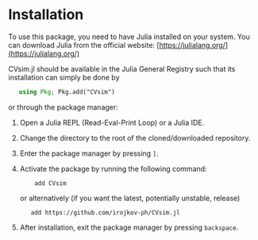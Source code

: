# Installation

To use this package, you need to have Julia installed on your system. You can download Julia from the official website: [https://julialang.org/](https://julialang.org/)

CVsim.jl should be available in the Julia General Registry such that its installation can simply be done by
```julia
   using Pkg; Pkg.add("CVsim")
```
or through the package manager:
1. Open a Julia REPL (Read-Eval-Print Loop) or a Julia IDE.
2. Change the directory to the root of the cloned/downloaded repository.
3. Enter the package manager by pressing `]`.
4. Activate the package by running the following command:
    ```
        add CVsim
    ```
    or alternatively (if you want the latest, potentially unstable, release)
    ```
       add https://github.com/irojkov-ph/CVsim.jl
    ```

5. After installation, exit the package manager by pressing `backspace`.
